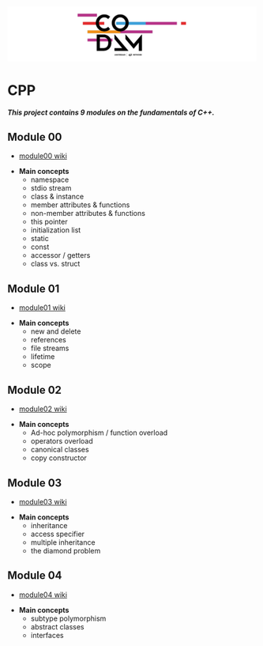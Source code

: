 [![Logo](https://github.com/qingqingqingli/readme_images/blob/master/codam_logo_1.png)](https://github.com/qingqingqingli/CPP)

# CPP
***This project contains 9 modules on the fundamentals of C++.***

## Module 00
* [module00 wiki](https://github.com/qingqingqingli/CPP/wiki/Module00)

- **Main concepts**
    * namespace
    * stdio stream
    * class & instance
    * member attributes & functions
    * non-member attributes & functions
    * this pointer
    * initialization list
    * static
    * const
    * accessor / getters
    * class vs. struct

## Module 01
* [module01 wiki](https://github.com/qingqingqingli/CPP/wiki/Module01)

- **Main concepts**
    * new and delete
    * references
    * file streams
    * lifetime
    * scope

## Module 02
* [module02 wiki](https://github.com/qingqingqingli/CPP/wiki/Module02)

- **Main concepts**
    * Ad-hoc polymorphism / function overload
    * operators overload
    * canonical classes
    * copy constructor

## Module 03
* [module03 wiki](https://github.com/qingqingqingli/CPP/wiki/Module03)

- **Main concepts**
  * inheritance
  * access specifier
  * multiple inheritance
  * the diamond problem
  
## Module 04
* [module04 wiki](https://github.com/qingqingqingli/CPP/wiki/Module04)

- **Main concepts**
  * subtype polymorphism
  * abstract classes
  * interfaces

